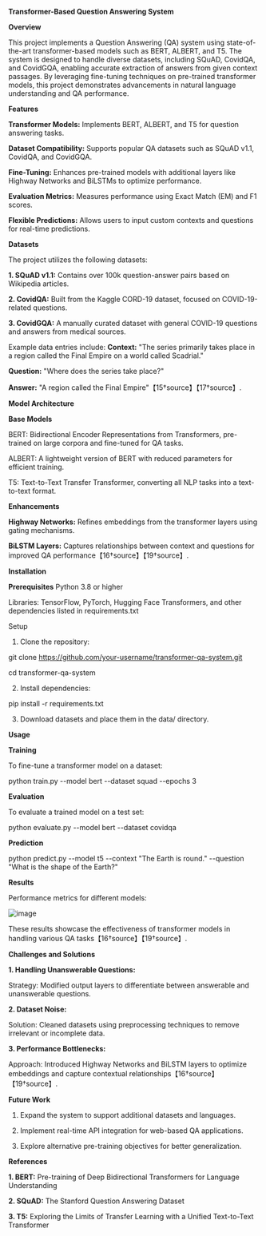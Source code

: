 **Transformer-Based Question Answering System**

**Overview**

This project implements a Question Answering (QA) system using state-of-the-art transformer-based models such as BERT, ALBERT, and T5. The system is designed to handle diverse datasets, including SQuAD, CovidQA, and CovidGQA, enabling accurate extraction of answers from given context passages. By leveraging fine-tuning techniques on pre-trained transformer models, this project demonstrates advancements in natural language understanding and QA performance.

**Features**

**Transformer Models:** Implements BERT, ALBERT, and T5 for question answering tasks.

**Dataset Compatibility:** Supports popular QA datasets such as SQuAD v1.1, CovidQA, and CovidGQA.

**Fine-Tuning:** Enhances pre-trained models with additional layers like Highway Networks and BiLSTMs to optimize performance.

**Evaluation Metrics:** Measures performance using Exact Match (EM) and F1 scores.

**Flexible Predictions:** Allows users to input custom contexts and questions for real-time predictions.

**Datasets**

The project utilizes the following datasets:

**1. SQuAD v1.1:** Contains over 100k question-answer pairs based on Wikipedia articles.

**2. CovidQA:** Built from the Kaggle CORD-19 dataset, focused on COVID-19-related questions.

**3. CovidGQA:** A manually curated dataset with general COVID-19 questions and answers from medical sources.

Example data entries include:
**Context:** "The series primarily takes place in a region called the Final Empire on a world called Scadrial."

**Question:** "Where does the series take place?"

**Answer:** "A region called the Final Empire"【15†source】【17†source】.

**Model Architecture**

**Base Models**

BERT: Bidirectional Encoder Representations from Transformers, pre-trained on large corpora and fine-tuned for QA tasks.

ALBERT: A lightweight version of BERT with reduced parameters for efficient training.

T5: Text-to-Text Transfer Transformer, converting all NLP tasks into a text-to-text format.

**Enhancements**

**Highway Networks:** Refines embeddings from the transformer layers using gating mechanisms.

**BiLSTM Layers:** Captures relationships between context and questions for improved QA performance【16†source】【19†source】.

**Installation**

**Prerequisites**
Python 3.8 or higher

Libraries: TensorFlow, PyTorch, Hugging Face Transformers, and other dependencies listed in requirements.txt

Setup
1. Clone the repository:
   
git clone https://github.com/your-username/transformer-qa-system.git

cd transformer-qa-system

2. Install dependencies:
   
pip install -r requirements.txt

3. Download datasets and place them in the data/ directory.

**Usage**

**Training**

To fine-tune a transformer model on a dataset:

python train.py --model bert --dataset squad --epochs 3

**Evaluation**

To evaluate a trained model on a test set:

python evaluate.py --model bert --dataset covidqa

**Prediction**

python predict.py --model t5 --context "The Earth is round." --question "What is the shape of the Earth?"

**Results**

Performance metrics for different models:

![image](https://github.com/user-attachments/assets/4439f875-94cf-48b5-9e5e-b52d124be1db)

These results showcase the effectiveness of transformer models in handling various QA tasks【16†source】【19†source】.

**Challenges and Solutions**

**1. Handling Unanswerable Questions:**

Strategy: Modified output layers to differentiate between answerable and unanswerable questions.

**2. Dataset Noise:**

Solution: Cleaned datasets using preprocessing techniques to remove irrelevant or incomplete data.

**3. Performance Bottlenecks:**

Approach: Introduced Highway Networks and BiLSTM layers to optimize embeddings and capture contextual relationships【16†source】【19†source】.

**Future Work**

1. Expand the system to support additional datasets and languages.
   
2. Implement real-time API integration for web-based QA applications.
   
3. Explore alternative pre-training objectives for better generalization.

**References**

**1. BERT:** Pre-training of Deep Bidirectional Transformers for Language Understanding

**2. SQuAD:** The Stanford Question Answering Dataset

**3. T5:** Exploring the Limits of Transfer Learning with a Unified Text-to-Text Transformer


